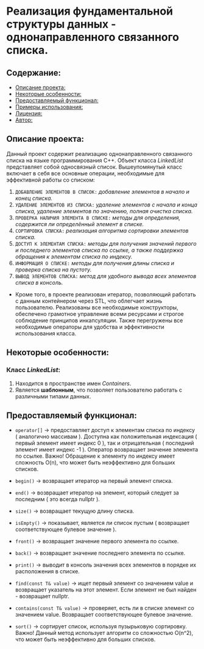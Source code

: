 # Реализация фундаментальной структуры данных - однонаправленного связанного списка.

## Содержание:

- [Описание проекта:](#описание-проекта)
- [Некоторые особенности:](#некоторые-особенности)
- [Предоставляемый функционал:](#предоставляемый-функционал)
- [Примеры использования:](#примеры-использования)
- [Лицензия:](#лицензия)
- [Автор:](#автор)

## Описание проекта:

Данный проект содержит реализацию однонаправленного связанного списка на языке программирования C++. Объект класса *LinkedList* представляет собой односвязный список. Вышеупомянутый класс включает в себя все основные операции, необходимые для эффективной работы со списком:

1) `ДОБАВЛЕНИЕ ЭЛЕМЕНТОВ В СПИСОК:` *добавление элементов в начало и конец списка.*
2) `УДАЛЕНИЕ ЭЛЕМЕНТОВ ИЗ СПИСКА:` *удаление элементов с начала и конца списка, удаление элементов по значению, полная очистка списка.*
3) `ПРОВЕРКА НАЛИЧИЯ ЭЛЕМЕНТА В СПИСКЕ:` *методы для определения, содержится ли определённый элемент в списке.*
4) `СОРТИРОВКА СПИСКА:` *реализация алгоритма сортировки элементов списка.*
5) `ДОСТУП К ЭЛЕМЕНТАМ СПИСКА:` *методы для получения значений первого и последнего элементов списка по ссылке, а также поддержка обращения к элементам списка по индексу.*
6) `ИНФОРМАЦИЯ О СПИСКЕ:` *методы для получения длины списка и проверка списка на пустоту.*
7) `ВЫВОД ЭЛЕМЕНТОВ СПИСКА:` *метод для удобного вывода всех элементов списка в консоль.*

- Кроме того, в проекте реализован итератор, позволяющий работать с данным контейнером через STL, что облегчает жизнь пользователю. Реализованы все необходимые конструкторы, обеспечено грамотное управление всеми ресурсами и строгое соблюдение принципов инкапсуляции. Также перегружены все необходимые операторы для удобства и эффективности использования класса.

## Некоторые особенности:

### Класс *LinkedList*:
1) Находится в пространстве имен *Containers*.
2) Является **шаблонным**, что позволяет пользователю работать с различными типами данных.

## Предоставляемый функционал:

- ```operator[]``` -> предоставляет доступ к элементам списка по индексу ( аналогично массивам ). Доступна как положительная индексация ( первый элемент имеет индекс 0 ), так и отрицательная ( последний элемент имеет индекс -1 ). Оператор возвращает значение элемента по ссылке. Важно! Обращение к элементу по индексу имеет сложность O(n), что может быть неэффективно для больших списков.

- ```begin()``` -> возвращает итератор на первый элемент списка.
- ```end()``` -> возвращает итератор на элемент, который следует за последним ( это всегда nullptr ).
- ```size()``` -> возвращает текущую длину списка.
- ```isEmpty()``` -> показывает, является ли список пустым ( возвращает соответствующее булевое значение ).
- ```front()``` -> возвращает значение первого элемента по ссылке.
- ```back()``` -> возвращает значение последнего элемента по ссылке.
- ```print()``` -> выводит в консоль значения всех элементов в порядке их расположения в списке.
- ```find(const T& value)``` -> ищет первый элемент со значением value и возвращает указатель на этот элемент. Если элемент не был найден - возвращает nullptr.
- ```contains(const T& value)``` -> проверяет, есть ли в списке элемент со значением value. Возвращает соответствующее булевое значение.
- ```sort()``` -> сортирует список, используя пузырьковую сортировку. Важно! Данный метод использует алгоритм со сложностью O(n^2), что может быть неэффективно для больших списков.

